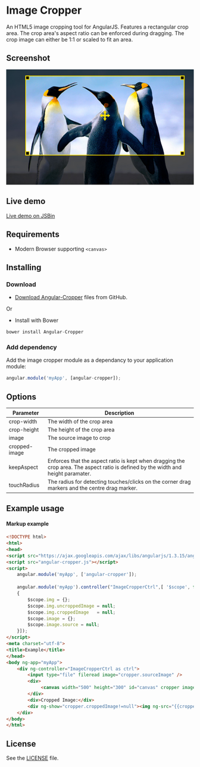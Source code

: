 # Image Cropper

An HTML5 image cropping tool for AngularJS. Features a rectangular crop area. The crop area's aspect ratio can be enforced during dragging. The crop image can either be 1:1 or scaled to fit an area.

## Screenshot

![Screenshot](https://raw.githubusercontent.com/AllanBishop/ImageCropper/master/screenshots/screenshot.jpg "Screenshot")

## Live demo

[Live demo on JSBin](http://jsbin.com/pajiha/3/edit?html,js,output)

## Requirements

 - Modern Browser supporting ```<canvas>```

## Installing

### Download

- [Download Angular-Cropper](https://github.com/AllanBishop/ImageCropper/archive/master.zip) files from GitHub.

Or

- Install with Bower

```javascript
bower install Angular-Cropper
```


### Add dependency

Add the image cropper module as a dependancy to your application module:
```javascript
angular.module('myApp', [angular-cropper]);
```

## Options


| Parameter | Description |
| ------ | ----------- |
| crop-width  | The width of the crop area|
| crop-height | The height of the crop area|
| image | The source image to crop|
| cropped-image | The cropped image|
| keepAspect   | Enforces that the aspect ratio is kept when dragging the crop area. The aspect ratio is defined by the width and height paramater. |
| touchRadius  | The radius for detecting touches/clicks on the corner drag markers and the centre drag marker. |

## Example usage

#### Markup example

```html
<!DOCTYPE html>
<html>
<head>
<script src="https://ajax.googleapis.com/ajax/libs/angularjs/1.3.15/angular.js"></script>
<script src="angular-cropper.js"></script>
<script>
    angular.module('myApp', ['angular-cropper']);
    
    angular.module('myApp').controller("ImageCropperCtrl",[ '$scope', function($scope) 
    {
        $scope.img = {};
        $scope.img.uncroppedImage = null;
        $scope.img.croppedImage   = null;
        $scope.image = {};
        $scope.image.source = null;
    }]);
</script>
<meta charset="utf-8">
<title>Example</title>
</head>
<body ng-app="myApp">
    <div ng-controller="ImageCropperCtrl as ctrl">
        <input type="file" fileread image="cropper.sourceImage" />
        <div>
             <canvas width="500" height="300" id="canvas" cropper image="cropper.sourceImage" cropped-image="cropper.croppedImage" crop-width="400" crop-height="200" keep-aspect="true" touch-radius="30">              </canvas>
        </div>
        <div>Cropped Image:</div>
        <div ng-show="cropper.croppedImage!=null"><img ng-src="{{cropper.croppedImage}}" /></div>
    </div>
</body>
</html>
```


## License

See the [LICENSE](https://github.com/AllanBishop/ImageCropper/blob/master/LICENSE.md) file.